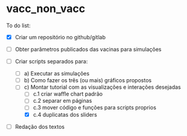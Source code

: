 # vacc_non_vacc

To do list:



- [X] Criar um repositório no github/gitlab

- [ ] Obter parâmetros publicados das vacinas para simulações 

- [ ] Criar scripts separados para:
  - [ ] a) Executar as simulações
  - [ ] b) Como fazer os três (ou mais) gráficos propostos
  - [ ] c) Montar tutorial com as visualizações e interações desejadas
    - [ ] c.1 criar waffle chart padrão
    - [ ] c.2 separar em páginas
    - [ ] c.3 mover código e funções para scripts proprios
    - [X] c.4 duplicatas dos sliders
- [ ] Redação dos textos
